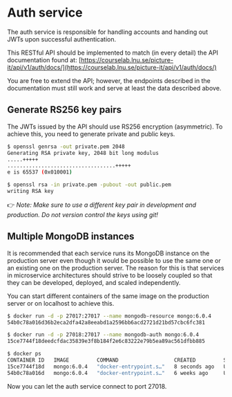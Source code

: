 # Auth service

The auth service is responsible for handling accounts and handing out JWTs upon successful authentication.

This RESTful API should be implemented to match (in every detail) the API documentation found at:
[https://courselab.lnu.se/picture-it/api/v1/auth/docs/](https://courselab.lnu.se/picture-it/api/v1/auth/docs/)

You are free to extend the API; however, the endpoints described in the documentation must still work and serve at least the data described above.

## Generate RS256 key pairs

The JWTs issued by the API should use RS256 encryption (asymmetric). To achieve this, you need to generate private and public keys.

```bash
$ openssl genrsa -out private.pem 2048
Generating RSA private key, 2048 bit long modulus
.....+++++
...................................+++++
e is 65537 (0x010001)

$ openssl rsa -in private.pem -pubout -out public.pem
writing RSA key

```

👉 *Note: Make sure to use a different key pair in development and production. Do not version control the keys using git!*

## Multiple MongoDB instances

It is recommended that each service runs its MongoDB instance on the production server even though it would be possible to use the same one or an existing one on the production server. The reason for this is that services in microservice architectures should strive to be loosely coupled so that they can be developed, deployed, and scaled independently.

You can start different containers of the same image on the production server or on localhost to achieve this.

```bash
$ docker run -d -p 27017:27017 --name mongodb-resource mongo:6.0.4
54b0c78a016d36b2eca2dfa42a8eeabd1a2596bb6acd2721d21bd57cbc6fc381

$ docker run -d -p 27018:27017 --name mongodb-auth mongo:6.0.4
15ce7744f18deedcfdac35839e3f8b184f2e6c83222e79b5ea89ac561dfbb885

$ docker ps
CONTAINER ID   IMAGE         COMMAND                  CREATED         STATUS             PORTS                      NAMES
15ce7744f18d   mongo:6.0.4   "docker-entrypoint.s…"   8 seconds ago   Up 6 seconds       0.0.0.0:27018->27017/tcp   mongodb-auth
54b0c78a016d   mongo:6.0.4   "docker-entrypoint.s…"   6 weeks ago     Up About an hour   0.0.0.0:27017->27017/tcp   mongodb-resource
```

Now you can let the auth service connect to port 27018.
